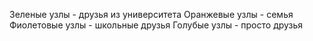 Зеленые узлы - друзья из университета
Оранжевые узлы - семья
Фиолетовые узлы - школьные друзья
Голубые узлы - просто друзья 
